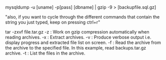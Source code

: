 mysqldump -u [uname] -p[pass] [dbname] | gzip -9 > [backupfile.sql.gz]


"also, if you want to cycle through the different commands that contain the string you just typed, keep on pressing ctrl+r"


tar -zxvf file.tar.gz
-z : Work on gzip compression automatically when reading archives.
-x : Extract archives.
-v : Produce verbose output i.e. display progress and extracted file list on screen.
-f : Read the archive from the archive to the specified file. In this example, read backups.tar.gz archive.
-t : List the files in the archive.
